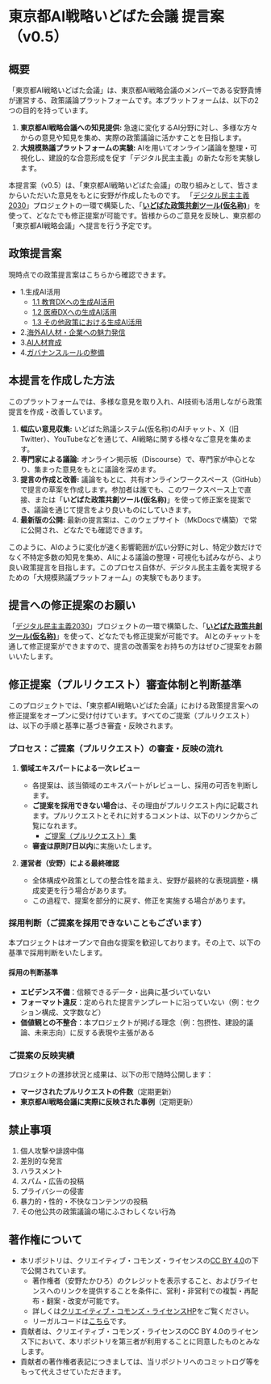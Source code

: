 # 東京都AI戦略いどばた会議 提言案（v0.5）




## 概要
「東京都AI戦略いどばた会議」は、東京都AI戦略会議のメンバーである安野貴博が運営する、政策議論プラットフォームです。本プラットフォームは、以下の2つの目的を持っています。

1.  **東京都AI戦略会議への知見提供:** 急速に変化するAI分野に対し、多様な方々からの意見や知見を集め、実際の政策議論に活かすことを目指します。
2.  **大規模熟議プラットフォームの実験:** AIを用いてオンライン議論を整理・可視化し、建設的な合意形成を促す「デジタル民主主義」の新たな形を実験します。

本提言案（v0.5）は、「東京都AI戦略いどばた会議」の取り組みとして、皆さまからいただいた意見をもとに安野が作成したものです。
「[デジタル民主主義2030](https://dd2030.org/)」プロジェクトの一環で構築した、「**[いどばた政策共創ツール(仮名称)](https://delib.takahiroanno.com/view/docs)**」を使って、どなたでも修正提案が可能です。皆様からのご意見を反映し、東京都の「東京都AI戦略会議」へ提言を行う予定です。


## 政策提言案

現時点での政策提言案はこちらから確認できます。

- 1.生成AI活用
    - [1.1 教育DXへの生成AI活用](./1.1_教育DXへの生成AI活用.md)
    - [1.2 医療DXへの生成AI活用](./1.2_医療DXへの生成AI活用.md)
    - [1.3 その他政策における生成AI活用](./1.3_その他政策における生成AI活用.md)
- 2.[海外AI人材・企業への魅力発信](./2_海外AI人材・企業への魅力発信.md)
- 3.[AI人材育成](./3_AI人材育成.md)
- 4.[ガバナンスルールの整備](./4_ガバナンスルールの整備.md)

## 本提言を作成した方法

このプラットフォームでは、多様な意見を取り入れ、AI技術も活用しながら政策提言を作成・改善しています。

1.  **幅広い意見収集:** いどばた熟議システム(仮名称)のAIチャット、X（旧Twitter）、YouTubeなどを通じて、AI戦略に関する様々なご意見を集めます。
2.  **専門家による議論:** オンライン掲示板（Discourse）で、専門家が中心となり、集まった意見をもとに議論を深めます。
3.  **提言の作成と改善:** 議論をもとに、共有オンラインワークスペース（GitHub）で提言の草案を作成します。参加者は誰でも、このワークスペース上で直接、または「**いどばた政策共創ツール(仮名称)**」を使って修正案を提案でき、議論を通じて提言をより良いものにしていきます。
4.  **最新版の公開:** 最新の提言案は、このウェブサイト（MkDocsで構築）で常に公開され、どなたでも確認できます。

このように、AIのように変化が速く影響範囲が広い分野に対し、特定少数だけでなく不特定多数の知見を集め、AIによる議論の整理・可視化も試みながら、より良い政策提言を目指します。このプロセス自体が、デジタル民主主義を実現するための「大規模熟議プラットフォーム」の実験でもあります。



## 提言への修正提案のお願い
「[デジタル民主主義2030](https://dd2030.org/)」プロジェクトの一環で構築した、「**[いどばた政策共創ツール(仮名称)](https://delib.takahiroanno.com/view/docs)**」を使って、どなたでも修正提案が可能です。
AIとのチャットを通して修正提案ができますので、提言の改善案をお持ちの方はぜひご提案をお願いいたします。



## 修正提案（プルリクエスト）審査体制と判断基準

このプロジェクトでは、「東京都AI戦略いどばた会議」における政策提言案への修正提案をオープンに受け付けています。すべてのご提案（プルリクエスト）は、以下の手順と基準に基づき審査・反映されます。

### プロセス：ご提案（プルリクエスト）の審査・反映の流れ

1. **領域エキスパートによる一次レビュー**
    - 各提案は、該当領域のエキスパートがレビューし、採用の可否を判断します。
    - **ご提案を採用できない場合**は、その理由がプルリクエスト内に記載されます。プルリクエストとそれに対するコメントは、以下のリンクからご覧になれます。
        - [ご提案（プルリクエスト）集](https://github.com/takahiroanno2024/2025_ai_idobatakaigi_output/issues?q=is%3Apr%20author%3Aapp%2Fidobata-edit-ai%20)
    - **審査は原則7日以内**に実施いたします。

2. **運営者（安野）による最終確認**
    - 全体構成や政策としての整合性を踏まえ、安野が最終的な表現調整・構成変更を行う場合があります。
    - この過程で、提案を部分的に戻す、修正を実施する場合があります。

### 採用判断（ご提案を採用できないこともございます）

本プロジェクトはオープンで自由な提案を歓迎しております。その上で、以下の基準で採用判断をいたします。

#### 採用の判断基準

- **エビデンス不備**：信頼できるデータ・出典に基づいていない
- **フォーマット違反**：定められた提言テンプレートに沿っていない（例：セクション構成、文字数など）
- **価値観との不整合**：本プロジェクトが掲げる理念（例：包摂性、建設的議論、未来志向）に反する表現や主張がある


### ご提案の反映実績

プロジェクトの進捗状況と成果は、以下の形で随時公開します：

- **マージされたプルリクエストの件数**（定期更新）
- **東京都AI戦略会議に実際に反映された事例**（定期更新）



## 禁止事項
1. 個人攻撃や誹謗中傷
2. 差別的な発言
3. ハラスメント
4. スパム・広告の投稿
5. プライバシーの侵害
6. 暴力的・性的・不快なコンテンツの投稿
7. その他公共の政策議論の場にふさわしくない行為


## 著作権について

- 本リポジトリは、クリエイティブ・コモンズ・ライセンスの[CC BY 4.0](https://creativecommons.org/licenses/by/4.0/deed.ja)の下で公開されています。
    - 著作権者（安野たかひろ）のクレジットを表示すること、およびライセンスへのリンクを提供することを条件に、営利・非営利での複製・再配布・翻案・改変が可能です。
    - 詳しくは[クリエイティブ・コモンズ・ライセンスHP](https://creativecommons.jp/licenses/)をご覧ください。
    - リーガルコードは[こちら](https://github.com/takahiroanno2024/2025_ai_idobatakaigi_outpu/blob/main/LICENSE)です。
- 貢献者は、クリエイティブ・コモンズ・ライセンスのCC BY 4.0のライセンス下において、本リポジトリを第三者が利用することに同意したものとみなします。
- 貢献者の著作権者表記につきましては、当リポジトリへのコミットログ等をもって代えさせていただきます。
